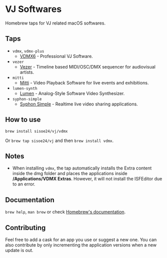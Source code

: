 # VJ Softwares

Homebrew taps for VJ related macOS softwares.

## Taps

- `vdmx`, `vdmx-plus`
  - [VDMX6](https://vdmx.vidvox.net) - Professional VJ Software.
- `vezer`
  - [Vezer](https://imimot.com/vezer/) - Timeline based MIDI/OSC/DMX sequencer for audiovisual artists.
- `mitti` 
  - [Mitti](https://imimot.com/mitti/) - Video Playback Software for live events and exhibitions.
- `lumen-synth`
  - [Lumen](https://lumen-app.com) - Analog-Style Software Video Synthesizer.
- `syphon-simple` 
  - [Syphon Simple](https://github.com/Syphon/Simple) - Realtime live video sharing applications.

## How to use

`brew install sisoe24/vj/vdmx`

Or `brew tap sisoe24/vj` and then `brew install vdmx`.

## Notes

- When installing `vdmx`, the tap automatically installs the Extra content inside
the dmg folder and places the applications inside **/Applications/VDMX Extras**.
However, it will not install the ISFEditor due to an error.

## Documentation

`brew help`, `man brew` or check [Homebrew's documentation](https://docs.brew.sh).

## Contributing

Feel free to add a cask for an app you use or suggest a new one. You can also 
contribute by only incrementing the application versions when a new update is out.
